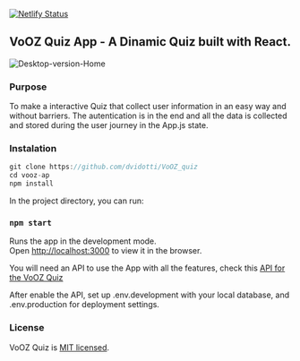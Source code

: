 [![Netlify Status](https://api.netlify.com/api/v1/badges/7a10ab34-6ccf-4554-81b0-1c192b15b52e/deploy-status)](https://app.netlify.com/sites/confident-mcclintock-11c16a/deploys)



## VoOZ Quiz App - A Dinamic Quiz built with React.


![Desktop-version-Home](/snapshots/VoOZ_HOME.png)



### Purpose 

To make a interactive Quiz that collect user information in an easy way and without barriers. The autentication is in the end and all the data is collected and stored during the user journey in the App.js state.



### Instalation 


```jsx
git clone https://github.com/dvidotti/VoOZ_quiz
cd vooz-ap
npm install
```

In the project directory, you can run:

### `npm start`

Runs the app in the development mode.<br>
Open [http://localhost:3000](http://localhost:3000) to view it in the browser.

You will need an API to use the App with all the features, check this [API for the VoOZ Quiz](https://github.com/dvidotti/VoOZ_quiz/tree/master/backend)

After enable the API, set up .env.development with your local database, and .env.production for deployment settings.


### License

VoOZ Quiz is [MIT licensed](./LICENSE).



